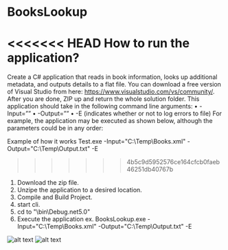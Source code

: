 # BooksLookup

<<<<<<< HEAD
How to run the application?
=======
Create a C# application that reads in book information, looks up additional metadata, and outputs details to a flat file.  You can download a free version of Visual Studio from here:  https://www.visualstudio.com/vs/community/.  After you are done, ZIP up and return the whole solution folder.
This application should take in the following command line arguments:
•	-Input=”<Path to Books.xml>”
•	-Output=”<Path to Output.txt>”
•	-E (indicates whether or not to log errors to file)
For example, the application may be executed as shown below, although the parameters could be in any order:


Example of how it works   Test.exe -Input="C:\Temp\Books.xml" -Output="C:\Temp\Output.txt" -E
>>>>>>> 4b5c9d5952576ce164cfcb0faeb46251db40767b

1. Download the zip file.
2. Unzipe the application to a desired location.
3. Compile and Build Project.
4. start cli.
4. cd to "\bin\Debug\.net5.0"
5. Execute the application 
	ex.	BooksLookup.exe -Input="C:\Temp\Books.xml" -Output="C:\Temp\Output.txt" -E 

![alt text](https://github.com/[username]/[reponame]/blob/[branch]/image.jpg?raw=true)
![alt text](https://github.com/[username]/[reponame]/blob/[branch]/image.jpg?raw=true)